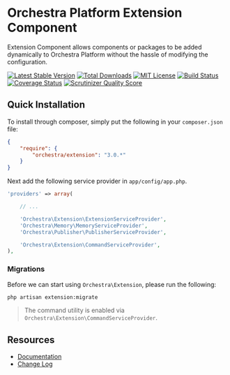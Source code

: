 Orchestra Platform Extension Component
==============

Extension Component allows components or packages to be added dynamically to Orchestra Platform without the hassle of modifying the configuration.

[![Latest Stable Version](https://img.shields.io/github/release/orchestral/extension.svg?style=flat)](https://packagist.org/packages/orchestra/extension)
[![Total Downloads](https://img.shields.io/packagist/dt/orchestra/extension.svg?style=flat)](https://packagist.org/packages/orchestra/extension)
[![MIT License](https://img.shields.io/packagist/l/orchestra/extension.svg?style=flat)](https://packagist.org/packages/orchestra/extension)
[![Build Status](https://img.shields.io/travis/orchestral/extension/master.svg?style=flat)](https://travis-ci.org/orchestral/extension)
[![Coverage Status](https://img.shields.io/coveralls/orchestral/extension/master.svg?style=flat)](https://coveralls.io/r/orchestral/extension?branch=master)
[![Scrutinizer Quality Score](https://img.shields.io/scrutinizer/g/orchestral/extension/master.svg?style=flat)](https://scrutinizer-ci.com/g/orchestral/extension/)

## Quick Installation

To install through composer, simply put the following in your `composer.json` file:

```json
{
	"require": {
		"orchestra/extension": "3.0.*"
	}
}
```

Next add the following service provider in `app/config/app.php`.

```php
'providers' => array(

	// ...

	'Orchestra\Extension\ExtensionServiceProvider',
	'Orchestra\Memory\MemoryServiceProvider',
	'Orchestra\Publisher\PublisherServiceProvider',

	'Orchestra\Extension\CommandServiceProvider',
),
```

### Migrations

Before we can start using `Orchestra\Extension`, please run the following:

```bash
php artisan extension:migrate
```

> The command utility is enabled via `Orchestra\Extension\CommandServiceProvider`.

## Resources

* [Documentation](http://orchestraplatform.com/docs/latest/components/extension)
* [Change Log](http://orchestraplatform.com/docs/latest/components/extension/changes#v3-0)
